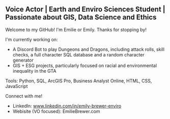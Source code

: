 ## Voice Actor | Earth and Enviro Sciences Student | Passionate about GIS, Data Science and Ethics

Welcome to my GitHub! I'm Emilie or Emily. Thanks for stopping by!

I'm currently working on:
- A Discord Bot to play Dungeons and Dragons, including attack rolls, skill checks, a full character SQL database and a random character generator
- GIS + ESG projects, particularly focused on racial and environmental inequality in the GTA

Tools: Python, SQL, ArcGIS Pro, Business Analyst Online, HTML, CSS, JavaScript

Connect with me!
- LinkedIn: www.linkedin.com/in/emily-brewer-enviro
- Webisite (VO focused): EmilieBrewer.com

